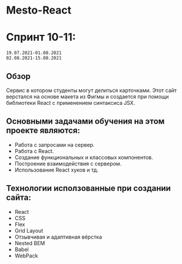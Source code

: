 <h1>Mesto-React</h1>

#  Спринт 10-11:
    19.07.2021-01.08.2021
    02.08.2021-15.08.2021
    
## Обзор
Сервис в котором студенты могут делиться карточками. Этот сайт верстался на основе макета из Фигмы и создается при помощи библиотеки React с применением синтаксиса JSX. 

## Основными задачами обучения на этом проекте являются:
* Работа с запросами на сервер.
* Работа с React.
* Создание функциональных и классовых компонентов.
* Построение взаимодействия с сервером.
* Использование React хуков и тд.


## Технологии исползованные при создании сайта: 
* React
* CSS
* Flex
* Grid Layout
* Отзывчивая и адаптивная вёрстка
* Nested BEM
* Babel
* WebPack